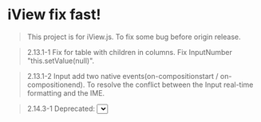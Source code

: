 # iView fix fast!

> This project is for iView.js.
> To fix some bug before origin release.

> 2.13.1-1
> Fix for table with children in columns.
> Fix InputNumber "this.setValue(null)".

> 2.13.1-2
> Input add two native events(on-compositionstart / on-compositionend). To resolve the conflict between the Input real-time formatting and the IME.

> 2.14.3-1
> Deprecated: <Select> has too many bug.